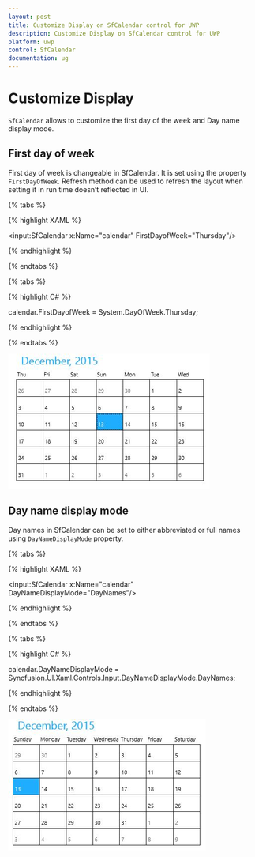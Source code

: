 ```yaml
---
layout: post
title: Customize Display on SfCalendar control for UWP
description: Customize Display on SfCalendar control for UWP
platform: uwp
control: SfCalendar
documentation: ug
---
```


# Customize Display

`SfCalendar` allows to customize the first day of the week and Day name display mode.

## First day of week

First day of week is changeable in SfCalendar. It is set using the property `FirstDayOfWeek`. Refresh method can be used to refresh the layout when setting it in run time doesn’t reflected in UI.

{% tabs %}

{% highlight XAML %}

<input:SfCalendar x:Name="calendar" FirstDayofWeek="Thursday"/>

{% endhighlight %}

{% endtabs %}

{% tabs %}

{% highlight C# %}

calendar.FirstDayofWeek = System.DayOfWeek.Thursday;

{% endhighlight %}

{% endtabs %}


![](SfCalendar-images/SfCalendar-img13.jpeg)


## Day name display mode

Day names in SfCalendar can be set to either abbreviated or full names using `DayNameDisplayMode` property. 

{% tabs %}

{% highlight XAML %}

<input:SfCalendar x:Name="calendar" DayNameDisplayMode="DayNames"/>

{% endhighlight %}

{% endtabs %}

{% tabs %}

{% highlight C# %}


calendar.DayNameDisplayMode = Syncfusion.UI.Xaml.Controls.Input.DayNameDisplayMode.DayNames;

{% endhighlight %}

{% endtabs %}


![](SfCalendar-images/SfCalendar-img14.jpeg)


